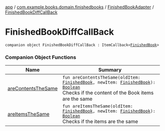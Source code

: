 [app](../../../index.md) / [com.example.books.domain.finishedbooks](../../index.md) / [FinishedBookAdapter](../index.md) / [FinishedBookDiffCallBack](./index.md)

# FinishedBookDiffCallBack

`companion object FinishedBookDiffCallBack : ItemCallback<`[`FinishedBook`](../../../com.example.books.data.finished-books/-finished-book/index.md)`>`

### Companion Object Functions

| Name | Summary |
|---|---|
| [areContentsTheSame](are-contents-the-same.md) | `fun areContentsTheSame(oldItem: `[`FinishedBook`](../../../com.example.books.data.finished-books/-finished-book/index.md)`, newItem: `[`FinishedBook`](../../../com.example.books.data.finished-books/-finished-book/index.md)`): `[`Boolean`](https://kotlinlang.org/api/latest/jvm/stdlib/kotlin/-boolean/index.html)<br>Checks if the content of the Book items are the same |
| [areItemsTheSame](are-items-the-same.md) | `fun areItemsTheSame(oldItem: `[`FinishedBook`](../../../com.example.books.data.finished-books/-finished-book/index.md)`, newItem: `[`FinishedBook`](../../../com.example.books.data.finished-books/-finished-book/index.md)`): `[`Boolean`](https://kotlinlang.org/api/latest/jvm/stdlib/kotlin/-boolean/index.html)<br>Checks if the items are the same |
